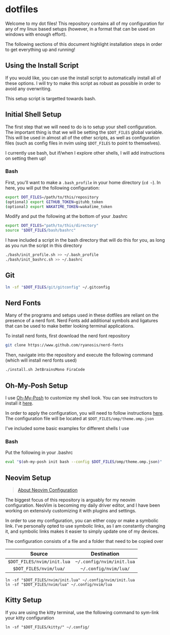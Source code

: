 # dotfiles

Welcome to my dot files! This repository contains all of my configuration for any of my linux based setups (however, in a format that can be used on windows with enough effort).

The following sections of this document highlight installation steps in order to get everything up and running!

## Using the Install Script

If you would like, you can use the install script to automatically install all of these options. I will try to make this script as robust as possible in order to avoid any overwriting.

This setup script is targetted towards bash.


## Initial Shell Setup

The first step that we will need to do is to setup your shell configuration. The important thing is that we will be setting the `$DOT_FILES` global variable. This will be used in almost all of the other scripts, as well as configuration files (such as config files in nvim using `$DOT_FILES` to point to themselves).

I currently use bash, but if/when I explore other shells, I will add instructions on setting them up!

### Bash

First, you'll want to make a `.bash_profile` in your home directory (`cd ~`). In here, you will put the following configuration:

```bash
export DOT_FILES=/path/to/this/repository
(optional) export GITHUB_TOKEN=gituhb_token
(optional) export WAKATIME_TOKEN=wakatime_token
```


Modify and put the following at the bottom of your .bashrc
```bash
export DOT_FILES="path/to/this/directory"
source "$DOT_FILES/bash/bashrc"
```

I have included a script in the bash directory that will do this for you, as long as you run the script in this directory

```bash
./bash/init_profile.sh >> ~/.bash_profile
./bash/init_bashrc.sh >> ~/.bashrc
```

## Git

```bash
ln -sf "$DOT_FILES/git/gitconfig" ~/.gitconfig
```

## Nerd Fonts

Many of the programs and setups used in these dotfiles are reliant on the presence of a nerd font. Nerd Fonts add additional symbols and ligatures that can be used to make better looking terminal applications. 

To install nerd fonts, first download the nerd font repository

```bash
git clone https://www.github.com/ryanosis/nerd-fonts
```
Then, navigate into the repository and execute the following command (which will install nerd fonts used)

```bash
./install.sh JetBrainsMono FiraCode
```

## Oh-My-Posh Setup

I use [Oh-My-Posh](https://ohmyposh.dev) to customize my shell look. You can see instructors to install it [here](https://ohmyposh.dev/docs/installation/linux).

In order to apply the configuration, you will need to follow instructions [here](https://ohmyposh.dev/docs/installation/customize). The configuration file will be located at `$DOT_FILES/omp/theme.omp.json`

I've included some basic examples for different shells I use

### Bash
Put the following in your .bashrc
```bash
eval "$(oh-my-posh init bash --config $DOT_FILES/omp/theme.omp.json)"
```

## Neovim Setup

> [About Neovim Configuration](./nvim/README.md)

The biggest focus of this repository is arguably for my neovim configuration. NeoVim is becoming my daily driver editor, and I have been working on extensivly customizing it with plugins and settings.


In order to use my configuration, you can either copy or make a symbolic link. I've personally opted to use symbolic links, as I am constantly changing it, and symbolic links makes it easier to simply update one of my devices.

The configuration consists of a file and a folder that need to be copied over

| Source | Destination |
| :--: | :--: |
| `$DOT_FILES/nvim/init.lua` | `~/.config/nvim/init.lua` |
| `$DOT_FILES/nvim/lua/` | `~/.config/nvim/lua/` |

```shell
ln -sf "$DOT_FILES/nvim/init.lua" ~/.config/nvim/init.lua
ln -sf "$DOT_FILES/nvim/lua" ~/.config/nvim/lua
```

## Kitty Setup

If you are using the kitty terminal, use the following command to sym-link your kitty configuration

```shell
ln -sf "$DOT_FILES/kitty/" ~/.config/
```
